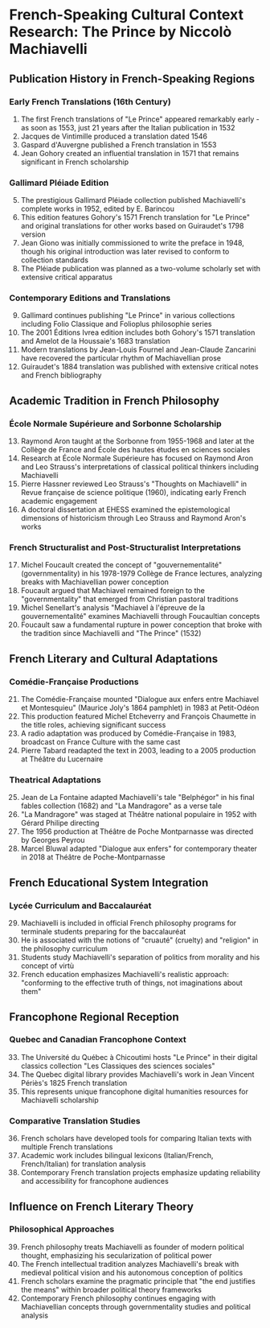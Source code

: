 # French-Speaking Cultural Context Research: The Prince by Niccolò Machiavelli

## Publication History in French-Speaking Regions

### Early French Translations (16th Century)
1. The first French translations of "Le Prince" appeared remarkably early - as soon as 1553, just 21 years after the Italian publication in 1532
2. Jacques de Vintimille produced a translation dated 1546
3. Gaspard d'Auvergne published a French translation in 1553
4. Jean Gohory created an influential translation in 1571 that remains significant in French scholarship

### Gallimard Pléiade Edition
5. The prestigious Gallimard Pléiade collection published Machiavelli's complete works in 1952, edited by E. Barincou
6. This edition features Gohory's 1571 French translation for "Le Prince" and original translations for other works based on Guiraudet's 1798 version
7. Jean Giono was initially commissioned to write the preface in 1948, though his original introduction was later revised to conform to collection standards
8. The Pléiade publication was planned as a two-volume scholarly set with extensive critical apparatus

### Contemporary Editions and Translations
9. Gallimard continues publishing "Le Prince" in various collections including Folio Classique and Folioplus philosophie series
10. The 2001 Éditions Ivrea edition includes both Gohory's 1571 translation and Amelot de la Houssaie's 1683 translation
11. Modern translations by Jean-Louis Fournel and Jean-Claude Zancarini have recovered the particular rhythm of Machiavellian prose
12. Guiraudet's 1884 translation was published with extensive critical notes and French bibliography

## Academic Tradition in French Philosophy

### École Normale Supérieure and Sorbonne Scholarship
13. Raymond Aron taught at the Sorbonne from 1955-1968 and later at the Collège de France and École des hautes études en sciences sociales
14. Research at École Normale Supérieure has focused on Raymond Aron and Leo Strauss's interpretations of classical political thinkers including Machiavelli
15. Pierre Hassner reviewed Leo Strauss's "Thoughts on Machiavelli" in Revue française de science politique (1960), indicating early French academic engagement
16. A doctoral dissertation at EHESS examined the epistemological dimensions of historicism through Leo Strauss and Raymond Aron's works

### French Structuralist and Post-Structuralist Interpretations
17. Michel Foucault created the concept of "gouvernementalité" (governmentality) in his 1978-1979 Collège de France lectures, analyzing breaks with Machiavellian power conception
18. Foucault argued that Machiavel remained foreign to the "governmentality" that emerged from Christian pastoral traditions
19. Michel Senellart's analysis "Machiavel à l'épreuve de la gouvernementalité" examines Machiavelli through Foucaultian concepts
20. Foucault saw a fundamental rupture in power conception that broke with the tradition since Machiavelli and "The Prince" (1532)

## French Literary and Cultural Adaptations

### Comédie-Française Productions
21. The Comédie-Française mounted "Dialogue aux enfers entre Machiavel et Montesquieu" (Maurice Joly's 1864 pamphlet) in 1983 at Petit-Odéon
22. This production featured Michel Etcheverry and François Chaumette in the title roles, achieving significant success
23. A radio adaptation was produced by Comédie-Française in 1983, broadcast on France Culture with the same cast
24. Pierre Tabard readapted the text in 2003, leading to a 2005 production at Théâtre du Lucernaire

### Theatrical Adaptations
25. Jean de La Fontaine adapted Machiavelli's tale "Belphégor" in his final fables collection (1682) and "La Mandragore" as a verse tale
26. "La Mandragore" was staged at Théâtre national populaire in 1952 with Gérard Philipe directing
27. The 1956 production at Théâtre de Poche Montparnasse was directed by Georges Peyrou
28. Marcel Bluwal adapted "Dialogue aux enfers" for contemporary theater in 2018 at Théâtre de Poche-Montparnasse

## French Educational System Integration

### Lycée Curriculum and Baccalauréat
29. Machiavelli is included in official French philosophy programs for terminale students preparing for the baccalauréat
30. He is associated with the notions of "cruauté" (cruelty) and "religion" in the philosophy curriculum
31. Students study Machiavelli's separation of politics from morality and his concept of virtù
32. French education emphasizes Machiavelli's realistic approach: "conforming to the effective truth of things, not imaginations about them"

## Francophone Regional Reception

### Quebec and Canadian Francophone Context
33. The Université du Québec à Chicoutimi hosts "Le Prince" in their digital classics collection "Les Classiques des sciences sociales"
34. The Quebec digital library provides Machiavelli's work in Jean Vincent Périès's 1825 French translation
35. This represents unique francophone digital humanities resources for Machiavelli scholarship

### Comparative Translation Studies
36. French scholars have developed tools for comparing Italian texts with multiple French translations
37. Academic work includes bilingual lexicons (Italian/French, French/Italian) for translation analysis
38. Contemporary French translation projects emphasize updating reliability and accessibility for francophone audiences

## Influence on French Literary Theory

### Philosophical Approaches
39. French philosophy treats Machiavelli as founder of modern political thought, emphasizing his secularization of political power
40. The French intellectual tradition analyzes Machiavelli's break with medieval political vision and his autonomous conception of politics
41. French scholars examine the pragmatic principle that "the end justifies the means" within broader political theory frameworks
42. Contemporary French philosophy continues engaging with Machiavellian concepts through governmentality studies and political analysis
